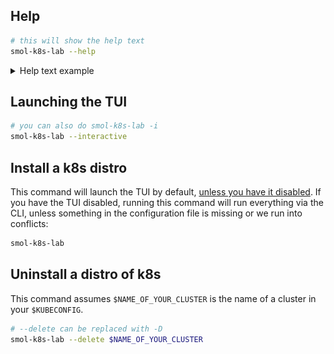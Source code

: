 ## Help

```bash
# this will show the help text
smol-k8s-lab --help
```

<details>
  <summary>Help text example</summary>

  <a href="../assets/images/screenshots/help_text.svg">
    <img src="../assets/images/screenshots/help_text.svg" alt="Output of smol-k8s-lab --help after cloning the directory and installing the prerequisites.">
  </a>

</details>

## Launching the TUI

```bash
# you can also do smol-k8s-lab -i
smol-k8s-lab --interactive
```

## Install a k8s distro

This command will launch the TUI by default, [unless you have it disabled](http://localhost:8000/tui_config/#disabling-the-tui). If you have the TUI disabled, running this command will run everything via the CLI, unless something in the configuration file is missing or we run into conflicts:

```bash
smol-k8s-lab
```

## Uninstall a distro of k8s

This command assumes `$NAME_OF_YOUR_CLUSTER` is the name of a cluster in your `$KUBECONFIG`.

```bash
# --delete can be replaced with -D
smol-k8s-lab --delete $NAME_OF_YOUR_CLUSTER
```
